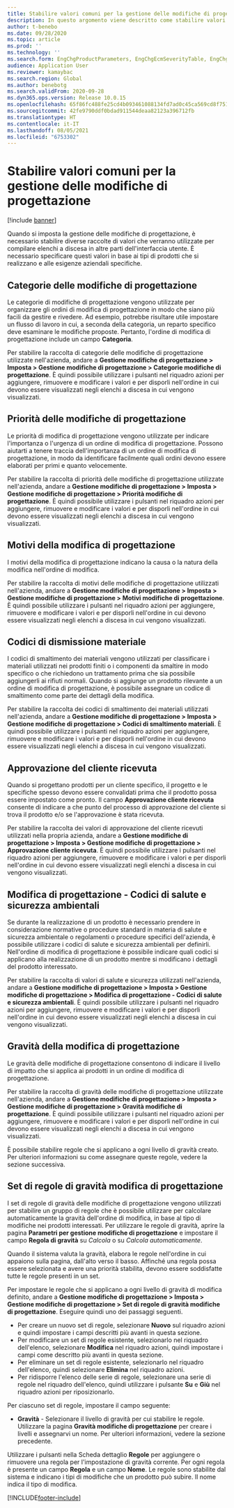 ```yaml
---
title: Stabilire valori comuni per la gestione delle modifiche di progettazione
description: In questo argomento viene descritto come stabilire valori comuni utilizzati per i parametri in varie parti della gestione delle modifiche di progettazione.
author: t-benebo
ms.date: 09/28/2020
ms.topic: article
ms.prod: ''
ms.technology: ''
ms.search.form: EngChgProductParameters, EngChgEcmSeverityTable, EngChgEcmSeverityRuleSet, EngChgEcmSeverityLookup,EngChgEcmSeverityChart,EngChgEcmRequestSeverityChart,EngChgEcmPriorityTable, EngChgEcmPriorityLookup, EngChgEcmPriorityChart, EngChgEcmMaterialDisposition, EngChgEcmEH
audience: Application User
ms.reviewer: kamaybac
ms.search.region: Global
ms.author: benebotg
ms.search.validFrom: 2020-09-28
ms.dyn365.ops.version: Release 10.0.15
ms.openlocfilehash: 65f86fc488fe25cd4b093461088134fd7ad0c45ca569cd8f751314f1f5d88b6c
ms.sourcegitcommit: 42fe9790ddf0bdad911544deaa82123a396712fb
ms.translationtype: HT
ms.contentlocale: it-IT
ms.lasthandoff: 08/05/2021
ms.locfileid: "6753302"
---
```

# <a name="establish-common-values-for-engineering-change-management"></a>Stabilire valori comuni per la gestione delle modifiche di progettazione

[!include [banner](../includes/banner.md)]

Quando si imposta la gestione delle modifiche di progettazione, è necessario stabilire diverse raccolte di valori che verranno utilizzate per compilare elenchi a discesa in altre parti dell'interfaccia utente. È necessario specificare questi valori in base ai tipi di prodotti che si realizzano e alle esigenze aziendali specifiche.

## <a name="engineering-change-categories"></a>Categorie delle modifiche di progettazione

Le categorie di modifiche di progettazione vengono utilizzate per organizzare gli ordini di modifica di progettazione in modo che siano più facili da gestire e rivedere. Ad esempio, potrebbe risultare utile impostare un flusso di lavoro in cui, a seconda della categoria, un reparto specifico deve esaminare le modifiche proposte. Pertanto, l'ordine di modifica di progettazione include un campo **Categoria**.

Per stabilire la raccolta di categorie delle modifiche di progettazione utilizzate nell'azienda, andare a **Gestione modifiche di progettazione \> Imposta \> Gestione modifiche di progettazione \> Categorie modifiche di progettazione**. È quindi possibile utilizzare i pulsanti nel riquadro azioni per aggiungere, rimuovere e modificare i valori e per disporli nell'ordine in cui devono essere visualizzati negli elenchi a discesa in cui vengono visualizzati.

## <a name="engineering-change-priorities"></a>Priorità delle modifiche di progettazione

Le priorità di modifica di progettazione vengono utilizzate per indicare l'importanza o l'urgenza di un ordine di modifica di progettazione. Possono aiutarti a tenere traccia dell'importanza di un ordine di modifica di progettazione, in modo da identificare facilmente quali ordini devono essere elaborati per primi e quanto velocemente.

Per stabilire la raccolta di priorità delle modifiche di progettazione utilizzate nell'azienda, andare a **Gestione modifiche di progettazione \> Imposta \> Gestione modifiche di progettazione \> Priorità modifiche di progettazione**. È quindi possibile utilizzare i pulsanti nel riquadro azioni per aggiungere, rimuovere e modificare i valori e per disporli nell'ordine in cui devono essere visualizzati negli elenchi a discesa in cui vengono visualizzati.

## <a name="engineering-change-reasons"></a>Motivi della modifica di progettazione

I motivi della modifica di progettazione indicano la causa o la natura della modifica nell'ordine di modifica.

Per stabilire la raccolta di motivi delle modifiche di progettazione utilizzati nell'azienda, andare a **Gestione modifiche di progettazione \> Imposta \> Gestione modifiche di progettazione \> Motivi modifiche di progettazione**. È quindi possibile utilizzare i pulsanti nel riquadro azioni per aggiungere, rimuovere e modificare i valori e per disporli nell'ordine in cui devono essere visualizzati negli elenchi a discesa in cui vengono visualizzati.

## <a name="material-disposal-codes"></a>Codici di dismissione materiale

I codici di smaltimento dei materiali vengono utilizzati per classificare i materiali utilizzati nei prodotti finiti o i componenti da smaltire in modo specifico o che richiedono un trattamento prima che sia possibile aggiungerli ai rifiuti normali. Quando si aggiunge un prodotto rilevante a un ordine di modifica di progettazione, è possibile assegnare un codice di smaltimento come parte dei dettagli della modifica.

Per stabilire la raccolta dei codici di smaltimento dei materiali utilizzati nell'azienda, andare a **Gestione modifiche di progettazione \> Imposta \> Gestione modifiche di progettazione \> Codici di smaltimento materiali**. È quindi possibile utilizzare i pulsanti nel riquadro azioni per aggiungere, rimuovere e modificare i valori e per disporli nell'ordine in cui devono essere visualizzati negli elenchi a discesa in cui vengono visualizzati.

## <a name="received-customer-approval"></a>Approvazione del cliente ricevuta

Quando si progettano prodotti per un cliente specifico, il progetto e le specifiche spesso devono essere convalidati prima che il prodotto possa essere impostato come pronto. Il campo **Approvazione cliente ricevuta** consente di indicare a che punto del processo di approvazione del cliente si trova il prodotto e/o se l'approvazione è stata ricevuta.

Per stabilire la raccolta dei valori di approvazione del cliente ricevuti utilizzati nella propria azienda, andare a **Gestione modifiche di progettazione \> Imposta \> Gestione modifiche di progettazione \> Approvazione cliente ricevuta**. È quindi possibile utilizzare i pulsanti nel riquadro azioni per aggiungere, rimuovere e modificare i valori e per disporli nell'ordine in cui devono essere visualizzati negli elenchi a discesa in cui vengono visualizzati.

## <a name="engineering-change--environmental-health-and-safety-codes"></a>Modifica di progettazione - Codici di salute e sicurezza ambientali

Se durante la realizzazione di un prodotto è necessario prendere in considerazione normative o procedure standard in materia di salute e sicurezza ambientale o regolamenti o procedure specifici dell'azienda, è possibile utilizzare i codici di salute e sicurezza ambientali per definirli. Nell'ordine di modifica di progettazione è possibile indicare quali codici si applicano alla realizzazione di un prodotto mentre si modificano i dettagli del prodotto interessato.

Per stabilire la raccolta di valori di salute e sicurezza utilizzati nell'azienda, andare a **Gestione modifiche di progettazione \> Imposta \> Gestione modifiche di progettazione \> Modifica di progettazione - Codici di salute e sicurezza ambientali**. È quindi possibile utilizzare i pulsanti nel riquadro azioni per aggiungere, rimuovere e modificare i valori e per disporli nell'ordine in cui devono essere visualizzati negli elenchi a discesa in cui vengono visualizzati.

## <a name="engineering-change-severities"></a>Gravità della modifica di progettazione

Le gravità delle modifiche di progettazione consentono di indicare il livello di impatto che si applica ai prodotti in un ordine di modifica di progettazione.

Per stabilire la raccolta di gravità delle modifiche di progettazione utilizzate nell'azienda, andare a **Gestione modifiche di progettazione \> Imposta \> Gestione modifiche di progettazione \> Gravità modifiche di progettazione**. È quindi possibile utilizzare i pulsanti nel riquadro azioni per aggiungere, rimuovere e modificare i valori e per disporli nell'ordine in cui devono essere visualizzati negli elenchi a discesa in cui vengono visualizzati.

È possibile stabilire regole che si applicano a ogni livello di gravità creato. Per ulteriori informazioni su come assegnare queste regole, vedere la sezione successiva.

## <a name="engineering-change-severity-rule-sets"></a>Set di regole di gravità modifica di progettazione

I set di regole di gravità delle modifiche di progettazione vengono utilizzati per stabilire un gruppo di regole che è possibile utilizzare per calcolare automaticamente la gravità dell'ordine di modifica, in base al tipo di modifiche nei prodotti interessati. Per utilizzare le regole di gravità, aprire la pagina **Parametri per gestione modifiche di progettazione** e impostare il campo **Regola di gravità** su *Calcola* o su *Calcola automaticamente*.

Quando il sistema valuta la gravità, elabora le regole nell'ordine in cui appaiono sulla pagina, dall'alto verso il basso. Affinché una regola possa essere selezionata e avere una priorità stabilita, devono essere soddisfatte tutte le regole presenti in un set.

Per impostare le regole che si applicano a ogni livello di gravità di modifica definito, andare a **Gestione modifiche di progettazione \> Imposta \> Gestione modifiche di progettazione \> Set di regole di gravità modifiche di progettazione**. Eseguire quindi uno dei passaggi seguenti.

- Per creare un nuovo set di regole, selezionare **Nuovo** sul riquadro azioni e quindi impostare i campi descritti più avanti in questa sezione.
- Per modificare un set di regole esistente, selezionarlo nel riquadro dell'elenco, selezionare **Modifica** nel riquadro azioni, quindi impostare i campi come descritto più avanti in questa sezione.
- Per eliminare un set di regole esistente, selezionarlo nel riquadro dell'elenco, quindi selezionare **Elimina** nel riquadro azioni.
- Per ridisporre l'elenco delle serie di regole, selezionare una serie di regole nel riquadro dell'elenco, quindi utilizzare i pulsante **Su** e **Giù** nel riquadro azioni per riposizionarlo.

Per ciascuno set di regole, impostare il campo seguente:

- **Gravità** - Selezionare il livello di gravità per cui stabilire le regole. Utilizzare la pagina **Gravità modifiche di progettazione** per creare i livelli e assegnarvi un nome. Per ulteriori informazioni, vedere la sezione precedente.

Utilizzare i pulsanti nella Scheda dettaglio **Regole** per aggiungere o rimuovere una regola per l'impostazione di gravità corrente. Per ogni regola è presente un campo **Regola** e un campo **Nome**. Le regole sono stabilite dal sistema e indicano i tipi di modifiche che un prodotto può subire. Il nome indica il tipo di modifica.


[!INCLUDE[footer-include](../../includes/footer-banner.md)]